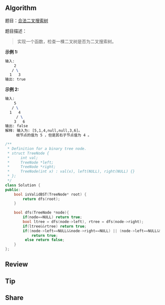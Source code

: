 ## Algorithm

题目：[合法二叉搜索树]( https://leetcode-cn.com/problems/legal-binary-search-tree-lcci/ )

题目描述：

>  实现一个函数，检查一棵二叉树是否为二叉搜索树。 

**示例 1:**

```tex
输入:
    2
   / \
  1   3
输出: true
```

**示例 2:**

```tex
输入:
    5
   / \
  1   4
     / \
    3   6
输出: false
解释: 输入为: [5,1,4,null,null,3,6]。
     根节点的值为 5 ，但是其右子节点值为 4 。
```

```c++
/**
 * Definition for a binary tree node.
 * struct TreeNode {
 *     int val;
 *     TreeNode *left;
 *     TreeNode *right;
 *     TreeNode(int x) : val(x), left(NULL), right(NULL) {}
 * };
 */
class Solution {
public:
    bool isValidBST(TreeNode* root) {
		return dfs(root);
    }
    
    bool dfs(TreeNode *node){
        if(node==NULL) return true;
        bool ltree = dfs(node->left), rtree = dfs(node->right);
        if(ltree&&rtree) return true;
        if((node->left==NULL&&node->right==NULL) || (node->left==NULL&&node->right->val>node->val)||(node->right==NULL&&node->left->val<node->val) || (node->left->val<node->val&&node->right->val>node->val))
            return true;
         else return false;
    }
};
```

## Review

## Tip

## Share